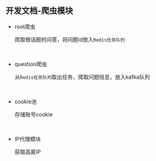 ## 开发文档-爬虫模块

- root爬虫

  爬取根话题的问答，将问题id放入`Redis任务队列`

  ​

- question爬虫

  从`Redis任务队列`取出任务，爬取问题信息，放入kafka队列

  ​

- cookie池

  存储账号cookie

  ​

- IP代理模块

  获取高匿IP



